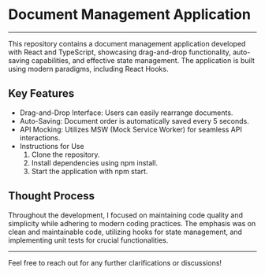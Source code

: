 # Document Management Application
---

This repository contains a document management application developed with React and TypeScript, showcasing drag-and-drop functionality, auto-saving capabilities, and effective state management. The application is built using modern paradigms, including React Hooks.


## Key Features

- Drag-and-Drop Interface: Users can easily rearrange documents.
- Auto-Saving: Document order is automatically saved every 5 seconds.
- API Mocking: Utilizes MSW (Mock Service Worker) for seamless API interactions.
- Instructions for Use
  1. Clone the repository.
  2. Install dependencies using npm install.
  3. Start the application with npm start.

## Thought Process

Throughout the development, I focused on maintaining code quality and simplicity while adhering to modern coding practices. The emphasis was on clean and maintainable code, utilizing hooks for state management, and implementing unit tests for crucial functionalities.

---

Feel free to reach out for any further clarifications or discussions!
